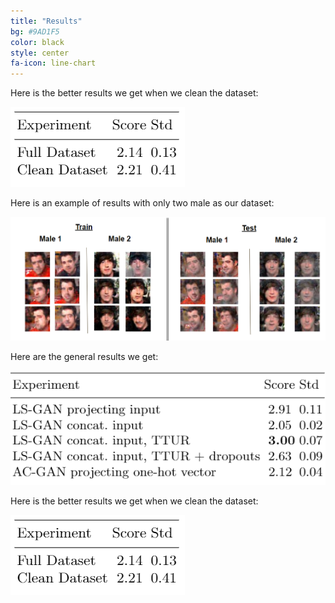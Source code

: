 ```yaml
---
title: "Results"
bg: #9AD1F5
color: black
style: center
fa-icon: line-chart
---
```

  Here is the better results we get when we clean the dataset:

<img src="./assets/images/cleaningDataset.png" alt="resultsWithDatasetClean"/>


  Here is an example of results with only two male as our dataset:

<img src="./assets/images/2male.png" alt="Generated Images"/>

<!-- texte en commentaire -->

  Here are the general results we get:

<img src="./assets/images/results.png" alt="results"/>


<!-- texte en commentaire -->


  Here is the better results we get when we clean the dataset:

<img src="./assets/images/cleaningDataset.png" alt="resultsWithDatasetClean"/>
